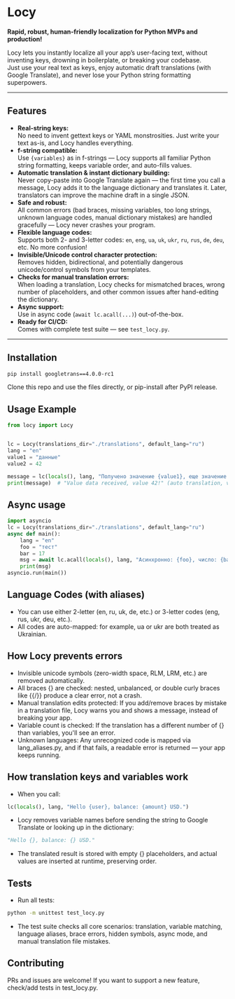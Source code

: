 # Locy

**Rapid, robust, human-friendly localization for Python MVPs and production!**

Locy lets you instantly localize all your app’s user-facing text, without inventing keys, drowning in boilerplate, or breaking your codebase.  
Just use your real text as keys, enjoy automatic draft translations (with Google Translate), and never lose your Python string formatting superpowers.

---

## Features

- **Real-string keys:**  
  No need to invent gettext keys or YAML monstrosities. Just write your text as-is, and Locy handles everything.
- **f-string compatible:**  
  Use `{variables}` as in f-strings — Locy supports all familiar Python string formatting, keeps variable order, and auto-fills values.
- **Automatic translation & instant dictionary building:**  
  Never copy-paste into Google Translate again — the first time you call a message, Locy adds it to the language dictionary and translates it. Later, translators can improve the machine draft in a single JSON.
- **Safe and robust:**  
  All common errors (bad braces, missing variables, too long strings, unknown language codes, manual dictionary mistakes) are handled gracefully — Locy never crashes your program.
- **Flexible language codes:**  
  Supports both 2- and 3-letter codes: `en`, `eng`, `ua`, `uk`, `ukr`, `ru`, `rus`, `de`, `deu`, etc. No more confusion!
- **Invisible/Unicode control character protection:**  
  Removes hidden, bidirectional, and potentially dangerous unicode/control symbols from your templates.
- **Checks for manual translation errors:**  
  When loading a translation, Locy checks for mismatched braces, wrong number of placeholders, and other common issues after hand-editing the dictionary.
- **Async support:**  
  Use in async code (`await lc.acall(...)`) out-of-the-box.
- **Ready for CI/CD:**  
  Comes with complete test suite — see `test_locy.py`.

---

## Installation
```bash
pip install googletrans==4.0.0-rc1
```
Clone this repo and use the files directly, or pip-install after PyPI release.

## Usage Example
```python
from locy import Locy


lc = Locy(translations_dir="./translations", default_lang="ru")
lang = "en"
value1 = "данные"
value2 = 42

message = lc(locals(), lang, "Получено значение {value1}, еще значение {value2}!")
print(message)  # "Value data received, value 42!" (auto translation, variables inserted)
```
## Async usage
```python
import asyncio
lc = Locy(translations_dir="./translations", default_lang="ru")
async def main():
    lang = "en"
    foo = "тест"
    bar = 17
    msg = await lc.acall(locals(), lang, "Асинхронно: {foo}, число: {bar}")
    print(msg)
asyncio.run(main())
```

## Language Codes (with aliases)
- You can use either 2-letter (en, ru, uk, de, etc.) or 3-letter codes (eng, rus, ukr, deu, etc.).
- All codes are auto-mapped: for example, ua or ukr are both treated as Ukrainian.

## How Locy prevents errors
- Invisible unicode symbols (zero-width space, RLM, LRM, etc.) are removed automatically.
- All braces {} are checked: nested, unbalanced, or double curly braces like {{/}} produce a clear error, not a crash.
- Manual translation edits protected: If you add/remove braces by mistake in a translation file, Locy warns you and shows a message, instead of breaking your app.
- Variable count is checked: If the translation has a different number of {} than variables, you'll see an error.
- Unknown languages: Any unrecognized code is mapped via lang_aliases.py, and if that fails, a readable error is returned — your app keeps running.

## How translation keys and variables work
- When you call:
```python
lc(locals(), lang, "Hello {user}, balance: {amount} USD.")
```
- Locy removes variable names before sending the string to Google Translate or looking up in the dictionary:
```python
"Hello {}, balance: {} USD."
```
- The translated result is stored with empty {} placeholders, and actual values are inserted at runtime, preserving order.

## Tests
- Run all tests:
```bash
python -m unittest test_locy.py
```
- The test suite checks all core scenarios: translation, variable matching, language aliases, brace errors, hidden symbols, async mode, and manual translation file mistakes.

## Contributing

PRs and issues are welcome!
If you want to support a new feature, check/add tests in test_locy.py.